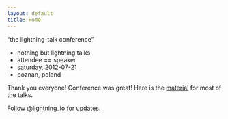 ```yaml
---
layout: default
title: Home
---
```


“the lightning-talk conference”

* nothing but lightning talks
* attendee == speaker
* [saturday, 2012-07-21](http://lanyrd.com/2012/lightning-io-poznan/)
* poznan, poland

Thank you everyone! Conference was great! Here is the [material](talks.html) for most of the talks.

Follow [@lightning_io](http://twitter.com/lightning_io) for updates.
